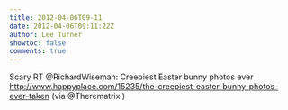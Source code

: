 ```yaml
---
title: 2012-04-06T09-11
date: 2012-04-06T09:11:22Z
author: Lee Turner
showtoc: false
comments: true
---
```


Scary  RT @RichardWiseman: Creepiest Easter bunny photos ever http://www.happyplace.com/15235/the-creepiest-easter-bunny-photos-ever-taken (via @Therematrix )

